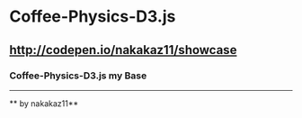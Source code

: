 # Coffee-Physics-D3.js
## http://codepen.io/nakakaz11/showcase
### Coffee-Physics-D3.js my Base
***
** by nakakaz11**